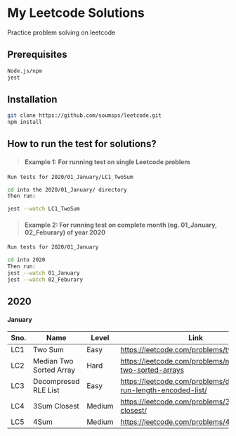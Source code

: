 # My Leetcode Solutions

Practice problem solving on leetcode

## Prerequisites

```bash
Node.js/npm
jest
```

## Installation

```bash
git clone https://github.com/soumsps/leetcode.git
npm install
```

## How to run the test for solutions?

> #### Example 1: For running test on single Leetcode problem

```bash
Run tests for 2020/01_January/LC1_TwoSum

cd into the 2020/01_January/ directory
Then run:

jest --watch LC1_TwoSum
```

> #### Example 2: For running test on complete month (eg. 01_January, 02_Feburary) of year 2020

```bash
Run tests for 2020/01_January

cd into 2020
Then run:
jest --watch 01_January
jest --watch 02_Feburary
```

## 2020

#### January

| Sno. | Name                    | Level  | Link                                                              |
| ---- | ----------------------- | ------ | ----------------------------------------------------------------- |
| LC1  | Two Sum                 | Easy   | https://leetcode.com/problems/two-sum/                            |
| LC2  | Median Two Sorted Array | Hard   | https://leetcode.com/problems/median-of-two-sorted-arrays         |
| LC3  | Decompresed RLE List    | Easy   | https://leetcode.com/problems/decompress-run-length-encoded-list/ |
| LC4  | 3Sum Closest            | Medium | https://leetcode.com/problems/3sum-closest/                       |
| LC5  | 4Sum                    | Medium | https://leetcode.com/problems/4sum/                               |
